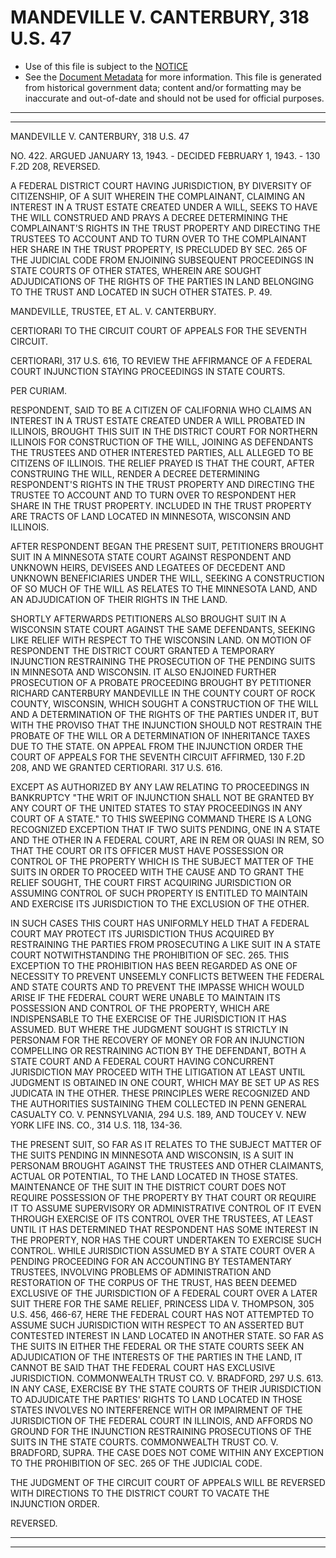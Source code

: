 ---
---

# MANDEVILLE V. CANTERBURY, 318 U.S. 47

* Use of this file is subject to the [NOTICE](https://github.com/publicdocs/notice/blob/master/NOTICE)
* See the [Document Metadata](../../../) for more information.
  This file is generated from historical government data; content and/or formatting may be inaccurate and out-of-date and should not be used for official purposes.

----------
----------

MANDEVILLE V. CANTERBURY, 318 U.S. 47

NO. 422.  ARGUED JANUARY 13, 1943.  - DECIDED FEBRUARY 1, 1943.  - 130 F.2D 208, REVERSED.

A FEDERAL DISTRICT COURT HAVING JURISDICTION, BY DIVERSITY OF CITIZENSHIP, OF A SUIT WHEREIN THE COMPLAINANT, CLAIMING AN INTEREST IN A TRUST ESTATE CREATED UNDER A WILL, SEEKS TO HAVE THE WILL CONSTRUED AND PRAYS A DECREE DETERMINING THE COMPLAINANT'S RIGHTS IN THE TRUST PROPERTY AND DIRECTING THE TRUSTEES TO ACCOUNT AND TO TURN OVER TO THE COMPLAINANT HER SHARE IN THE TRUST PROPERTY, IS PRECLUDED BY SEC. 265 OF THE JUDICIAL CODE FROM ENJOINING SUBSEQUENT PROCEEDINGS IN STATE COURTS OF OTHER STATES, WHEREIN ARE SOUGHT ADJUDICATIONS OF THE RIGHTS OF THE PARTIES IN LAND BELONGING TO THE TRUST AND LOCATED IN SUCH OTHER STATES.  P. 49.

MANDEVILLE, TRUSTEE, ET AL. V. CANTERBURY.

CERTIORARI TO THE CIRCUIT COURT OF APPEALS FOR THE SEVENTH CIRCUIT.

CERTIORARI, 317 U.S. 616, TO REVIEW THE AFFIRMANCE OF A FEDERAL COURT INJUNCTION STAYING PROCEEDINGS IN STATE COURTS.

PER CURIAM.

RESPONDENT, SAID TO BE A CITIZEN OF CALIFORNIA WHO CLAIMS AN INTEREST IN A TRUST ESTATE CREATED UNDER A WILL PROBATED IN ILLINOIS, BROUGHT THIS SUIT IN THE DISTRICT COURT FOR NORTHERN ILLINOIS FOR CONSTRUCTION OF THE WILL, JOINING AS DEFENDANTS THE TRUSTEES AND OTHER INTERESTED PARTIES, ALL ALLEGED TO BE CITIZENS OF ILLINOIS.  THE RELIEF PRAYED IS THAT THE COURT, AFTER CONSTRUING THE WILL, RENDER A DECREE DETERMINING RESPONDENT'S RIGHTS IN THE TRUST PROPERTY AND DIRECTING THE TRUSTEE TO ACCOUNT AND TO TURN OVER TO RESPONDENT HER SHARE IN THE TRUST PROPERTY.  INCLUDED IN THE TRUST PROPERTY ARE TRACTS OF LAND LOCATED IN MINNESOTA, WISCONSIN AND ILLINOIS.

AFTER RESPONDENT BEGAN THE PRESENT SUIT, PETITIONERS BROUGHT SUIT IN A MINNESOTA STATE COURT AGAINST RESPONDENT AND UNKNOWN HEIRS, DEVISEES AND LEGATEES OF DECEDENT AND UNKNOWN BENEFICIARIES UNDER THE WILL, SEEKING A CONSTRUCTION OF SO MUCH OF THE WILL AS RELATES TO THE MINNESOTA LAND, AND AN ADJUDICATION OF THEIR RIGHTS IN THE LAND.

SHORTLY AFTERWARDS PETITIONERS ALSO BROUGHT SUIT IN A WISCONSIN STATE COURT AGAINST THE SAME DEFENDANTS, SEEKING LIKE RELIEF WITH RESPECT TO THE WISCONSIN LAND.  ON MOTION OF RESPONDENT THE DISTRICT COURT GRANTED A TEMPORARY INJUNCTION RESTRAINING THE PROSECUTION OF THE PENDING SUITS IN MINNESOTA AND WISCONSIN.  IT ALSO ENJOINED FURTHER PROSECUTION OF A PROBATE PROCEEDING BROUGHT BY PETITIONER RICHARD CANTERBURY MANDEVILLE IN THE COUNTY COURT OF ROCK COUNTY, WISCONSIN, WHICH SOUGHT A CONSTRUCTION OF THE WILL AND A DETERMINATION OF THE RIGHTS OF THE PARTIES UNDER IT, BUT WITH THE PROVISO THAT THE INJUNCTION SHOULD NOT RESTRAIN THE PROBATE OF THE WILL OR A DETERMINATION OF INHERITANCE TAXES DUE TO THE STATE.  ON APPEAL FROM THE INJUNCTION ORDER THE COURT OF APPEALS FOR THE SEVENTH CIRCUIT AFFIRMED, 130 F.2D 208, AND WE GRANTED CERTIORARI.  317 U.S. 616.

EXCEPT AS AUTHORIZED BY ANY LAW RELATING TO PROCEEDINGS IN BANKRUPTCY "THE WRIT OF INJUNCTION SHALL NOT BE GRANTED BY ANY COURT OF THE UNITED STATES TO STAY PROCEEDINGS IN ANY COURT OF A STATE."  TO THIS SWEEPING COMMAND THERE IS A LONG RECOGNIZED EXCEPTION THAT IF TWO SUITS PENDING, ONE IN A STATE AND THE OTHER IN A FEDERAL COURT, ARE IN REM OR QUASI IN REM, SO THAT THE COURT OR ITS OFFICER MUST HAVE POSSESSION OR CONTROL OF THE PROPERTY WHICH IS THE SUBJECT MATTER OF THE SUITS IN ORDER TO PROCEED WITH THE CAUSE AND TO GRANT THE RELIEF SOUGHT, THE COURT FIRST ACQUIRING JURISDICTION OR ASSUMING CONTROL OF SUCH PROPERTY IS ENTITLED TO MAINTAIN AND EXERCISE ITS JURISDICTION TO THE EXCLUSION OF THE OTHER.

IN SUCH CASES THIS COURT HAS UNIFORMLY HELD THAT A FEDERAL COURT MAY PROTECT ITS JURISDICTION THUS ACQUIRED BY RESTRAINING THE PARTIES FROM PROSECUTING A LIKE SUIT IN A STATE COURT NOTWITHSTANDING THE PROHIBITION OF SEC. 265.  THIS EXCEPTION TO THE PROHIBITION HAS BEEN REGARDED AS ONE OF NECESSITY TO PREVENT UNSEEMLY CONFLICTS BETWEEN THE FEDERAL AND STATE COURTS AND TO PREVENT THE IMPASSE WHICH WOULD ARISE IF THE FEDERAL COURT WERE UNABLE TO MAINTAIN ITS POSSESSION AND CONTROL OF THE PROPERTY, WHICH ARE INDISPENSABLE TO THE EXERCISE OF THE JURISDICTION IT HAS ASSUMED.  BUT WHERE THE JUDGMENT SOUGHT IS STRICTLY IN PERSONAM FOR THE RECOVERY OF MONEY OR FOR AN INJUNCTION COMPELLING OR RESTRAINING ACTION BY THE DEFENDANT, BOTH A STATE COURT AND A FEDERAL COURT HAVING CONCURRENT JURISDICTION MAY PROCEED WITH THE LITIGATION AT LEAST UNTIL JUDGMENT IS OBTAINED IN ONE COURT, WHICH MAY BE SET UP AS RES JUDICATA IN THE OTHER.  THESE PRINCIPLES WERE RECOGNIZED AND THE AUTHORITIES SUSTAINING THEM COLLECTED IN PENN GENERAL CASUALTY CO. V. PENNSYLVANIA, 294 U.S. 189, AND TOUCEY V. NEW YORK LIFE INS. CO., 314 U.S. 118, 134-36.

THE PRESENT SUIT, SO FAR AS IT RELATES TO THE SUBJECT MATTER OF THE SUITS PENDING IN MINNESOTA AND WISCONSIN, IS A SUIT IN PERSONAM BROUGHT AGAINST THE TRUSTEES AND OTHER CLAIMANTS, ACTUAL OR POTENTIAL, TO THE LAND LOCATED IN THOSE STATES.  MAINTENANCE OF THE SUIT IN THE DISTRICT COURT DOES NOT REQUIRE POSSESSION OF THE PROPERTY BY THAT COURT OR REQUIRE IT TO ASSUME SUPERVISORY OR ADMINISTRATIVE CONTROL OF IT EVEN THROUGH EXERCISE OF ITS CONTROL OVER THE TRUSTEES, AT LEAST UNTIL IT HAS DETERMINED THAT RESPONDENT HAS SOME INTEREST IN THE PROPERTY, NOR HAS THE COURT UNDERTAKEN TO EXERCISE SUCH CONTROL.  WHILE JURISDICTION ASSUMED BY A STATE COURT OVER A PENDING PROCEEDING FOR AN ACCOUNTING BY TESTAMENTARY TRUSTEES, INVOLVING PROBLEMS OF ADMINISTRATION AND RESTORATION OF THE CORPUS OF THE TRUST, HAS BEEN DEEMED EXCLUSIVE OF THE JURISDICTION OF A FEDERAL COURT OVER A LATER SUIT THERE FOR THE SAME RELIEF, PRINCESS LIDA V. THOMPSON, 305 U.S. 456, 466-67, HERE THE FEDERAL COURT HAS NOT ATTEMPTED TO ASSUME SUCH JURISDICTION WITH RESPECT TO AN ASSERTED BUT CONTESTED INTEREST IN LAND LOCATED IN ANOTHER STATE.  SO FAR AS THE SUITS IN EITHER THE FEDERAL OR THE STATE COURTS SEEK AN ADJUDICATION OF THE INTERESTS OF THE PARTIES IN THE LAND, IT CANNOT BE SAID THAT THE FEDERAL COURT HAS EXCLUSIVE JURISDICTION.  COMMONWEALTH TRUST CO. V. BRADFORD, 297 U.S. 613.  IN ANY CASE, EXERCISE BY THE STATE COURTS OF THEIR JURISDICTION TO ADJUDICATE THE PARTIES' RIGHTS TO LAND LOCATED IN THOSE STATES INVOLVES NO INTERFERENCE WITH OR IMPAIRMENT OF THE JURISDICTION OF THE FEDERAL COURT IN ILLINOIS, AND AFFORDS NO GROUND FOR THE INJUNCTION RESTRAINING PROSECUTIONS OF THE SUITS IN THE STATE COURTS.  COMMONWEALTH TRUST CO. V. BRADFORD, SUPRA.  THE CASE DOES NOT COME WITHIN ANY EXCEPTION TO THE PROHIBITION OF SEC. 265 OF THE JUDICIAL CODE.

THE JUDGMENT OF THE CIRCUIT COURT OF APPEALS WILL BE REVERSED WITH DIRECTIONS TO THE DISTRICT COURT TO VACATE THE INJUNCTION ORDER.

REVERSED.


----------
----------

